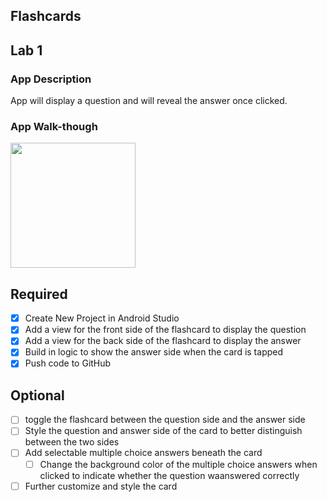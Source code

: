 ## Flashcards

## Lab 1

### App Description
App will display a question and will reveal the answer once clicked.

### App Walk-though

<img src="https://s3.amazonaws.com/img0.recordit.co/ocnHer7L7t.mp4?AWSAccessKeyId=AKIAUQ5RURZ7ND2T2B6I&Expires=1614374784&Signature=BSudtjTX6wQNKuTD82AAAEhpbxM%3D" width=200><br>

## Required
- [x] Create New Project in Android Studio
- [x] Add a view for the front side of the flashcard to display the question
- [x] Add a view for the back side of the flashcard to display the answer
- [x] Build in logic to show the answer side when the card is tapped
- [x] Push code to GitHub
## Optional
- [ ] toggle the flashcard between the question side and the answer side
- [ ] Style the question and answer side of the card to better distinguish between the two sides
- [ ] Add selectable multiple choice answers beneath the card
   - [ ] Change the background color of the multiple choice answers when clicked to indicate whether the question waanswered correctly
- [ ] Further customize and style the card

